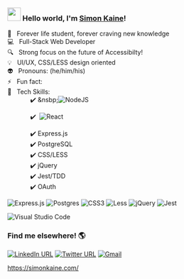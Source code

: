 ### <img src="https://raw.githubusercontent.com/MartinHeinz/MartinHeinz/master/wave.gif" width="30px"> Hello world, I'm [Simon Kaine](https://simonkaine.com)! 


 🌱 &nbsp; Forever life student, forever craving new knowledge<br />
 :computer: &nbsp; Full-Stack Web Developer<br />
 :mag: &nbsp; Strong focus on the future of Accessibilty!<br />
 :bulb: &nbsp; UI/UX, CSS/LESS design oriented <br />
 :alien: &nbsp; Pronouns: (he/him/his)<br />
 ⚡ &nbsp; Fun fact: <br />
 :floppy_disk: &nbsp; Tech Skills: <br />
 &nbsp;&nbsp;&nbsp;&nbsp;&nbsp;&nbsp;&nbsp;&nbsp;&nbsp;&nbsp;&nbsp;&nbsp;&nbsp;:heavy_check_mark:&nbsp;&nsbp;![NodeJS](https://img.shields.io/badge/node.js-6DA55F?style=for-the-badge&logo=node.js&logoColor=white)<br />
 
 &nbsp;&nbsp;&nbsp;&nbsp;&nbsp;&nbsp;&nbsp;&nbsp;&nbsp;&nbsp;&nbsp;&nbsp;&nbsp;:heavy_check_mark:&nbsp;&nbsp;![React](https://img.shields.io/badge/react-%2320232a.svg?style=for-the-badge&logo=react&logoColor=%2361DAFB)<br />
 
 &nbsp;&nbsp;&nbsp;&nbsp;&nbsp;&nbsp;&nbsp;&nbsp;&nbsp;&nbsp;&nbsp;&nbsp;&nbsp;:heavy_check_mark:&nbsp;Express.js&nbsp;<br />
 &nbsp;&nbsp;&nbsp;&nbsp;&nbsp;&nbsp;&nbsp;&nbsp;&nbsp;&nbsp;&nbsp;&nbsp;&nbsp;:heavy_check_mark:&nbsp;PostgreSQL&nbsp;<br />
 &nbsp;&nbsp;&nbsp;&nbsp;&nbsp;&nbsp;&nbsp;&nbsp;&nbsp;&nbsp;&nbsp;&nbsp;&nbsp;:heavy_check_mark:&nbsp;CSS/LESS&nbsp;<br />
 &nbsp;&nbsp;&nbsp;&nbsp;&nbsp;&nbsp;&nbsp;&nbsp;&nbsp;&nbsp;&nbsp;&nbsp;&nbsp;:heavy_check_mark:&nbsp;jQuery&nbsp;<br />
 &nbsp;&nbsp;&nbsp;&nbsp;&nbsp;&nbsp;&nbsp;&nbsp;&nbsp;&nbsp;&nbsp;&nbsp;&nbsp;:heavy_check_mark:&nbsp;Jest/TDD&nbsp;<br />
 &nbsp;&nbsp;&nbsp;&nbsp;&nbsp;&nbsp;&nbsp;&nbsp;&nbsp;&nbsp;&nbsp;&nbsp;&nbsp;:heavy_check_mark:&nbsp;OAuth
 


![Express.js](https://img.shields.io/badge/express.js-%23404d59.svg?style=for-the-badge&logo=express&logoColor=%2361DAFB)
![Postgres](https://img.shields.io/badge/postgres-%23316192.svg?style=for-the-badge&logo=postgresql&logoColor=white)
![CSS3](https://img.shields.io/badge/css3-%231572B6.svg?style=for-the-badge&logo=css3&logoColor=white)
![Less](https://img.shields.io/badge/less-2B4C80?style=for-the-badge&logo=less&logoColor=white)
![jQuery](https://img.shields.io/badge/jquery-%230769AD.svg?style=for-the-badge&logo=jquery&logoColor=white)
![Jest](https://img.shields.io/badge/-jest-%23C21325?style=for-the-badge&logo=jest&logoColor=white)

![Visual Studio Code](https://img.shields.io/badge/Visual%20Studio%20Code-0078d7.svg?style=for-the-badge&logo=visual-studio-code&logoColor=white)


### Find me elsewhere! :earth_americas:

[![LinkedIn URL](https://img.shields.io/badge/linkedin-%230077B5.svg?style=for-the-badge&logo=linkedin&logoColor=white)](https://www.linkedin.com/in/simonbishopkaine/)
[![Twitter URL](https://img.shields.io/badge/simonbkaine-%231DA1F2.svg?style=for-the-badge&logo=Twitter&logoColor=white)](https://twitter.com/simonbkaine)
[![Gmail](https://img.shields.io/badge/Gmail-D14836?style=for-the-badge&logo=gmail&logoColor=white)](mailto:simonkaine@gmail.com)

https://simonkaine.com/
